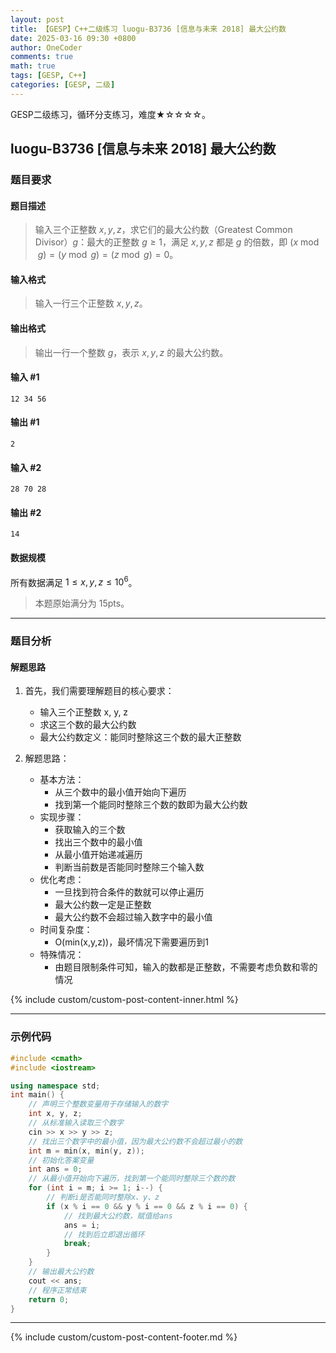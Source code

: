 ```yaml
---
layout: post
title: 【GESP】C++二级练习 luogu-B3736 [信息与未来 2018] 最大公约数
date: 2025-03-16 09:30 +0800
author: OneCoder
comments: true
math: true
tags: [GESP, C++]
categories: [GESP, 二级]
---
```

GESP二级练习，循环分支练习，难度★☆☆☆☆。

<!--more-->

## luogu-B3736 [信息与未来 2018] 最大公约数

### 题目要求

#### 题目描述

>输入三个正整数 $x,y,z$，求它们的最大公约数（Greatest Common Divisor）$g$：最大的正整数 $g ≥1$，满足 $x,y,z$ 都是 $g$ 的倍数，即 $(x \bmod g) = (y \bmod g) = (z \bmod g) = 0$。

#### 输入格式

>输入一行三个正整数 $x,y,z$。

#### 输出格式

>输出一行一个整数 $g$，表示 $x,y,z$ 的最大公约数。

#### 输入 #1

```console
12 34 56
```

#### 输出 #1

```console
2
```

#### 输入 #2

```console
28 70 28
```

#### 输出 #2

```console
14
```

#### 数据规模

所有数据满足 $1 ≤ x,y,z ≤ 10^6$。
> 本题原始满分为 $15\text{pts}$。

---

### 题目分析

#### 解题思路

1. 首先，我们需要理解题目的核心要求：
   - 输入三个正整数 x, y, z
   - 求这三个数的最大公约数
   - 最大公约数定义：能同时整除这三个数的最大正整数

2. 解题思路：
   - 基本方法：
     - 从三个数中的最小值开始向下遍历
     - 找到第一个能同时整除三个数的数即为最大公约数
   - 实现步骤：
     - 获取输入的三个数
     - 找出三个数中的最小值
     - 从最小值开始递减遍历
     - 判断当前数是否能同时整除三个输入数
   - 优化考虑：
     - 一旦找到符合条件的数就可以停止遍历
     - 最大公约数一定是正整数
     - 最大公约数不会超过输入数字中的最小值
   - 时间复杂度：
     - O(min(x,y,z))，最坏情况下需要遍历到1
   - 特殊情况：
     - 由题目限制条件可知，输入的数都是正整数，不需要考虑负数和零的情况

{% include custom/custom-post-content-inner.html %}

---

### 示例代码

```cpp
#include <cmath>
#include <iostream>

using namespace std;
int main() {
    // 声明三个整数变量用于存储输入的数字
    int x, y, z;
    // 从标准输入读取三个数字
    cin >> x >> y >> z;
    // 找出三个数字中的最小值，因为最大公约数不会超过最小的数
    int m = min(x, min(y, z));
    // 初始化答案变量
    int ans = 0;
    // 从最小值开始向下遍历，找到第一个能同时整除三个数的数
    for (int i = m; i >= 1; i--) {
        // 判断i是否能同时整除x、y、z
        if (x % i == 0 && y % i == 0 && z % i == 0) {
            // 找到最大公约数，赋值给ans
            ans = i;
            // 找到后立即退出循环
            break;
        }
    }
    // 输出最大公约数
    cout << ans;
    // 程序正常结束
    return 0;
}
```

---

{% include custom/custom-post-content-footer.md %}
